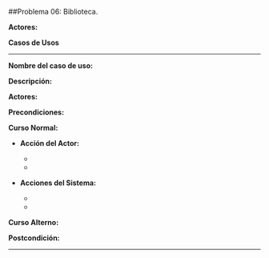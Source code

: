 ##Problema 06: Biblioteca.

**Actores:**


**Casos de Usos**


___

**Nombre del caso de uso:**

**Descripción:** 

**Actores:** 

**Precondiciones:**

**Curso Normal:**

- **Acción del Actor:**

	-
	
	-

- **Acciones del Sistema:**

	-
	
	-

**Curso Alterno:**

**Postcondición:**

___
